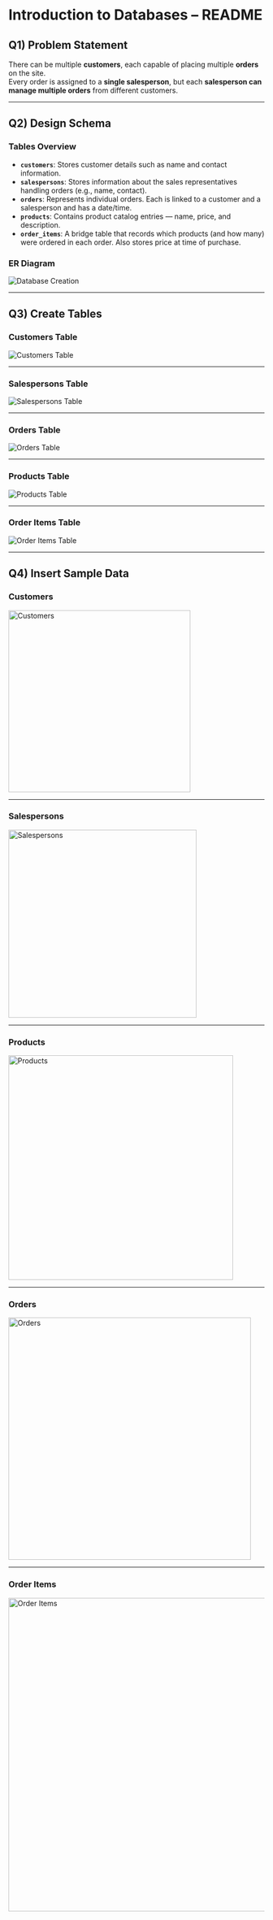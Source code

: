 # Introduction to Databases – README

## Q1) Problem Statement

There can be multiple **customers**, each capable of placing multiple **orders** on the site.  
Every order is assigned to a **single salesperson**, but each **salesperson can manage multiple orders** from different customers.

---

## Q2) Design Schema

### Tables Overview

- **`customers`**: Stores customer details such as name and contact information.
- **`salespersons`**: Stores information about the sales representatives handling orders (e.g., name, contact).
- **`orders`**: Represents individual orders. Each is linked to a customer and a salesperson and has a date/time.
- **`products`**: Contains product catalog entries — name, price, and description.
- **`order_items`**: A bridge table that records which products (and how many) were ordered in each order. Also stores price at time of purchase.

### ER Diagram

![Database Creation](https://github.com/user-attachments/assets/1c007aad-c686-49fb-a26b-946c6adc2cc5)

---

## Q3) Create Tables

### Customers Table

![Customers Table](https://github.com/user-attachments/assets/bf90ea18-0c99-438e-8912-82ddefb82eb3)

---

### Salespersons Table

![Salespersons Table](https://github.com/user-attachments/assets/72ae74bf-26f4-4089-947b-acf20e6580c1)

---

### Orders Table

![Orders Table](https://github.com/user-attachments/assets/fdd8d441-2671-4ffa-8099-b9d1566dc042)

---

### Products Table

![Products Table](https://github.com/user-attachments/assets/9385dd32-6eed-44a6-9bfb-f8fabbf4047f)

---

### Order Items Table

![Order Items Table](https://github.com/user-attachments/assets/11e907f4-cbd8-4c6d-a3e4-e0afceb74461)

---

## Q4) Insert Sample Data

### Customers

<img width="358" alt="Customers" src="https://github.com/user-attachments/assets/761d100b-ba24-4e3c-aeeb-1c20b36a181e" />

---

### Salespersons

<img width="370" alt="Salespersons" src="https://github.com/user-attachments/assets/509c46bc-9319-4e92-adec-3f3efd8e9009" />

---

### Products

<img width="442" alt="Products" src="https://github.com/user-attachments/assets/52ea6b64-53fc-491c-906b-4514fbf781e9" />

---

### Orders

<img width="477" alt="Orders" src="https://github.com/user-attachments/assets/793feb9d-46e9-4672-bfef-d90fe173dbdc" />

---

### Order Items

<img width="617" alt="Order Items" src="https://github.com/user-attachments/assets/46dda891-a077-476e-9d6b-ea8053c86f72" />
